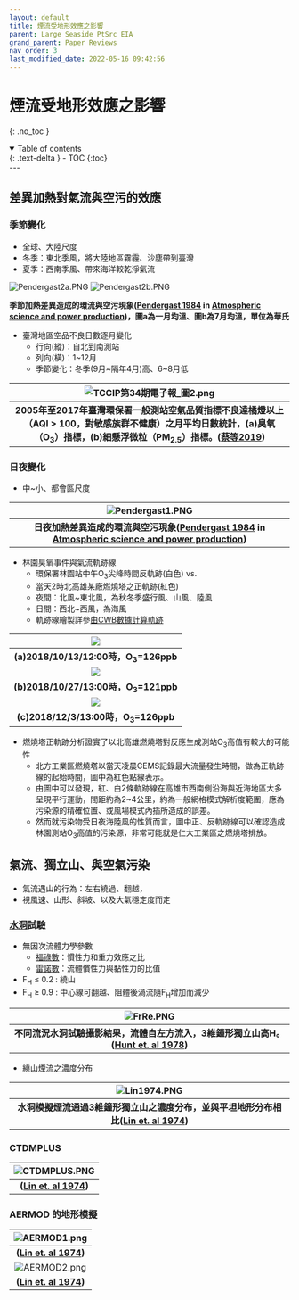 ```yaml
---
layout: default
title: 煙流受地形效應之影響
parent: Large Seaside PtSrc EIA
grand_parent: Paper Reviews
nav_order: 3
last_modified_date: 2022-05-16 09:42:56
---
```


# 煙流受地形效應之影響
{: .no_toc }

<details open markdown="block">
  <summary>
    Table of contents
  </summary>
  {: .text-delta }
- TOC
{:toc}
</details>
---

## 差異加熱對氣流與空污的效應
### 季節變化
- 全球、大陸尺度
- 冬季：東北季風，將大陸地區霧霾、沙塵帶到臺灣
- 夏季：西南季風、帶來海洋較乾淨氣流

![Pendergast2a.PNG](https://raw.githubusercontent.com/sinotec2/Focus-on-Air-Quality/main/assets/images/Pendergast2a.PNG)
![Pendergast2b.PNG](https://raw.githubusercontent.com/sinotec2/Focus-on-Air-Quality/main/assets/images/Pendergast2b.PNG)


 <b>季節加熱差異造成的環流與空污現象([Pendergast 1984][Pendergast 1984] in [Atmospheric science and power production][Randerson 1984])，圖a為一月均溫、圖b為7月均溫，單位為華氏</b>

- 臺灣地區空品不良日數逐月變化
  - 行向(縱)：自北到南測站
  - 列向(橫)：1~12月
  - 季節變化：冬季(9月~隔年4月)高、6~8月低

| ![TCCIP第34期電子報_圖2.png](https://raw.githubusercontent.com/sinotec2/Focus-on-Air-Quality/main/assets/images/TCCIP第34期電子報_圖2.png)|
|:--:|
| <b>2005年至2017年臺灣環保署一般測站空氣品質指標不良達橘燈以上（AQI > 100，對敏感族群不健康）之月平均日數統計，(a)臭氧（O<sub>3</sub>）指標，(b)細懸浮微粒（PM<sub>2.5</sub>）指標。([蔡等2019][蔡等2019])</b>|

[蔡等2019]: <https://tccip.ncdr.nat.gov.tw/km_newsletter_one.aspx?nid=20191202172107> "蔡宜君、謝佩蓉、李貞潁、許晃雄，臺灣空氣品質變化與氣候變遷, 2019/12/01 臺灣氣候變遷推估資訊與調適知識平台電子報034期"

### 日夜變化
- 中\~小、都會區尺度

| ![Pendergast1.PNG](https://raw.githubusercontent.com/sinotec2/Focus-on-Air-Quality/main/assets/images/Pendergast1.PNG)|
|:--:|
| <b>日夜加熱差異造成的環流與空污現象([Pendergast 1984][Pendergast 1984] in [Atmospheric science and power production][Randerson 1984])</b>|

[Pendergast 1984]: <https://www.osti.gov/biblio/6503687-atmospheric-science-power-production> "Malcolm M. Pendergast, 1984, Chap. 2, METEOROLOGICAL FUNDAMENTALS, in Atmospheric science and power production (No. DOE/TIC-27601). USDOE Technical Information Center, Oak Ridge, TN."

[Randerson 1984]: <https://www.osti.gov/biblio/6503687-atmospheric-science-power-production> "Randerson, D. (1984). Atmospheric science and power production (No. DOE/TIC-27601). USDOE Technical Information Center, Oak Ridge, TN."
- 林園臭氧事件與氣流軌跡線
  - 環保署林園站中午O<sub>3</sub>尖峰時間反軌跡(白色) vs.
  - 當天2時北高雄某廠燃燒塔之正軌跡(紅色)
  - 夜間：北風\~東北風，為秋冬季盛行風、山風、陸風
  - 日間：西北\~西風，為海風
  - 軌跡線繪製詳參[由CWB數據計算軌跡](https://sinotec2.github.io/Focus-on-Air-Quality/wind_models/CODiS/traj/)

| ![](https://github.com/sinotec2/Focus-on-Air-Quality/raw/main/assets/images/LinyuanBTRJ1.PNG)|
|:-:|
| <b>(a)2018/10/13/12:00時，O<sub>3</sub>=126ppb</b>|
| ![](https://github.com/sinotec2/Focus-on-Air-Quality/raw/main/assets/images/2018102712linyuan.png)|
| <b>(b)2018/10/27/13:00時，O<sub>3</sub>=121ppb</b>|
| ![](https://github.com/sinotec2/Focus-on-Air-Quality/raw/main/assets/images/LinyuanBTRJ3.PNG)|
| <b>(c)2018/12/3/13:00時，O<sub>3</sub>=126ppb</b>|

- 燃燒塔正軌跡分析證實了以北高雄燃燒塔對反應生成測站O<sub>3</sub>高值有較大的可能性  
  - 北方工業區燃燒塔以當天凌晨CEMS記錄最大流量發生時間，做為正軌跡線的起始時間，圖中為紅色點線表示。
  - 由圖中可以發現，紅、白2條軌跡線在高雄市西南側沿海與近海地區大多呈現平行運動，間距約為2~4公里，約為一般網格模式解析度範圍，應為污染源的精確位置、或風場模式內插所造成的誤差。
  - 然而就污染物受日夜海陸風的性質而言，圖中正、反軌跡線可以確認造成林園測站O<sub>3</sub>高值的污染源，非常可能就是仁大工業區之燃燒塔排放。

## 氣流、獨立山、與空氣污染
- 氣流遇山的行為：左右繞過、翻越，
- 視風速、山形、斜坡、以及大氣穩定度而定

### [水洞](https://slideplayer.com/slide/709993/)試驗
- 無因次流體力學參數
  - [福祿數](https://zh.m.wikipedia.org/zh-tw/福祿數)：慣性力和重力效應之比
  - [雷諾數](https://zh.wikipedia.org/zh-tw/雷诺数)：流體慣性力與黏性力的比值
- F<sub>H</sub> &le; 0.2 : 繞山
- F<sub>H</sub> &ge; 0.9 : 中心線可翻越、阻體後渦流隨F<sub>H</sub>增加而減少


| ![FrRe.PNG](https://github.com/sinotec2/Focus-on-Air-Quality/raw/main/assets/images/FdRe.PNG)|
|:-:|
| <b>不同流況水洞試驗攝影結果，流體自左方流入，3維鐘形獨立山高H。([Hunt et. al 1978][Hunt et. al 1978])</b>|

[Hunt et. al 1978]: <https://nepis.epa.gov/Exe/ZyPURL.cgi?Dockey=20015MB7.TXT> " J. C. R. Hunt, W. H. Snyder, and R. E. Lawson, Jr., Flow Structure and Turbulent Diffusion Around a Three-Dimensional Hill, in Fluid Modeling Study on Effects of Stratification, Part I. Flow Structure, Report EPA-600/4-78-041, U. S. Environmental Protection Agency, 1978."

- 繞山煙流之濃度分布

| ![Lin1974.PNG](https://github.com/sinotec2/Focus-on-Air-Quality/raw/main/assets/images/Lin1974.PNG)|
|:-:|
| <b>水洞模擬煙流通過3維鐘形獨立山之濃度分布，並與平坦地形分布相比([Lin et. al 1974][Lin et. al 1974])</b>|


[Lin et. al 1974]: <https://nepis.epa.gov/Exe/ZyPURL.cgi?Dockey=2000XKAB.TXT> "J.-T. Lin, H.-T. Liu, and Y.-H. Pao, Laboratory Simulation of Plume Dispersion in Stably Stratified Flows over a Complex Terrain, Flow Research Report No. 29, prepared for U. S. Environmental Protection Agency, Flow Research, Inc., Kent, Wash., 1974.)"

### CTDMPLUS 
| ![CTDMPLUS.PNG](https://github.com/sinotec2/Focus-on-Air-Quality/raw/main/assets/images/CTDMPLUS.PNG)|
|:-:|
| <b>([Lin et. al 1974][Lin et. al 1974])</b>|


### AERMOD 的地形模擬

| ![AERMOD1.png](https://github.com/sinotec2/Focus-on-Air-Quality/raw/main/assets/images/AERMOD1.png)|
|:-:|
| <b>([Lin et. al 1974][Lin et. al 1974])</b>|
| ![AERMOD2.png](https://github.com/sinotec2/Focus-on-Air-Quality/raw/main/assets/images/AERMOD2.png)|
| <b>([Lin et. al 1974][Lin et. al 1974])</b>|
